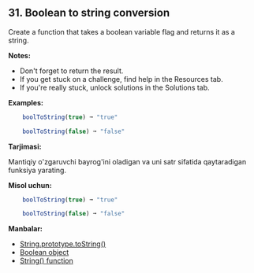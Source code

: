 ## 31. Boolean to string conversion

Create a function that takes a boolean variable flag and returns it as a string.

**Notes:**

- Don't forget to return the result.
- If you get stuck on a challenge, find help in the Resources tab.
- If you're really stuck, unlock solutions in the Solutions tab.

**Examples:**

```js
    boolToString(true) ➞ "true"

    boolToString(false) ➞ "false"
```

**Tarjimasi:**

Mantiqiy o'zgaruvchi bayrog'ini oladigan va uni satr sifatida qaytaradigan funksiya yarating.

**Misol uchun:**

```js
    boolToString(true) ➞ "true"

    boolToString(false) ➞ "false"
```

**Manbalar:**

- [String.prototype.toString()](https://developer.mozilla.org/en-US/docs/Web/JavaScript/Reference/Global_Objects/String/toString)
- [Boolean object](https://developer.mozilla.org/en-US/docs/Web/JavaScript/Reference/Global_Objects/Boolean)
- [String() function](https://www.w3schools.com/jsref/jsref_string.asp)